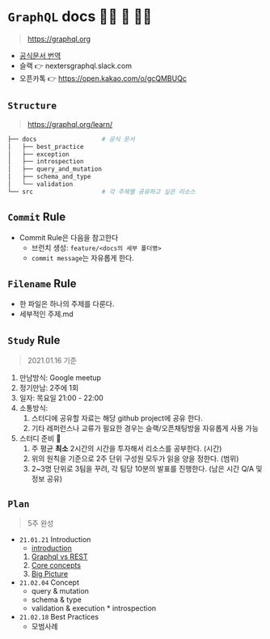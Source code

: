 # `GraphQL` docs 🏃‍♀️ 🏃 🏃‍♂️

> https://graphql.org

- [공식문서 번역](https://graphql-kr.github.io/)
- 슬랙 👉 nextersgraphql.slack.com
- 오픈카톡 👉 https://open.kakao.com/o/gcQMBUQc

## `Structure`

> https://graphql.org/learn/

```bash
├── docs                  # 공식 문서
│   ├── best_practice
│   ├── exception
│   ├── introspection
│   ├── query_and_mutation
│   ├── schema_and_type
│   └── validation
└── src                   # 각 주제별 공유하고 싶은 리소스
```

## `Commit` Rule

- Commit Rule은 다음을 참고한다
  - 브런치 생성: `feature/<docs의 세부 폴더명>`
  - `commit message`는 자유롭게 한다.

## `Filename` Rule

- 한 파일은 하나의 주제를 다룬다.
- 세부적인 주제.md

## `Study` Rule

> 2021.01.16 기준

1. 만남방식: Google meetup
2. 정기만남: 2주에 1회
3. 일자: 목요일 21:00 - 22:00
4. 소통방식:
   1. 스터디에 공유할 자료는 해당 github project에 공유 한다.
   2. 기타 레퍼런스나 교류가 필요한 경우는 슬랙/오픈채팅방을 자유롭게 사용 가능
5. 스터디 준비 🤙
   1. 주 평균 **최소** 2시간의 시간을 투자해서 리소스를 공부한다. (시간)
   2. 위의 원칙을 기준으로 2주 단위 구성원 모두가 읽을 양을 정한다. (범위)
   3. 2~3명 단위로 3팀을 꾸려, 각 팀당 10분의 발표를 진행한다. (남은 시간 Q/A 및 정보 공유)

## `Plan`

> 5주 완성

- `21.01.21` Introduction
  - [introduction](https://graphql-kr.github.io/learn/)
  1. [Graphql vs REST](https://www.howtographql.com/basics/1-graphql-is-the-better-rest/)
  2. [Core concepts](https://www.howtographql.com/basics/2-core-concepts/)
  3. [Big Picture](https://www.howtographql.com/basics/3-big-picture/)
- `21.02.04` Concept
  - query & mutation
  - schema & type
  - validation & execution \* introspection
- `21.02.18` Best Practices
  - 모범사례

